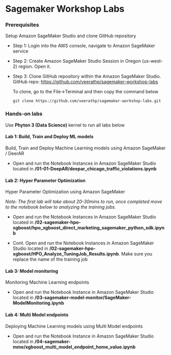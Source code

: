 # Sagemaker Workshop Labs

### Prerequisites
Setup Amazon SageMaker Studio and clone GitHub repository 

- Step 1: Login into the AWS console, navigate to Amazon SageMaker service 

- Step 2: Create Amazon SageMaker Studio Session in Oregon (us-west-2) region. Open it. 

- Step 3: Clone GitHub repository within the Amazon SageMaker Studio. GitHub repo: https://github.com/veerathp/sagemaker-workshop-labs
   
   To clone, go to the File→Terminal and then copy the command below
   ```
  git clone https://github.com/veerathp/sagemaker-workshop-labs.git
   ```
### Hands-on labs

Use **Phyton 3 (Data Science)** kernel to run all labs below

#### Lab 1: Build, Train and Deploy ML models
Build, Train and Deploy Machine Learning models using Amazon SageMaker / DeerAR

- Open and run the Notebook Instances in Amazon SageMaker Studio located in **/01-01-DeepAR/deepar_chicago_traffic_violations.ipynb**

#### Lab 2: Hyper Parameter Optimization
Hyper Parameter Optimization using Amazon SageMaker 

*Note: The first lab will take about 20-30mins to run, once completed move to the notebook below to analyzing the training jobs.*

- Open and run the Notebook Instances in Amazon SageMaker Studio located in **/02-sagemaker-hpo-xgboost/hpo_xgboost_direct_marketing_sagemaker_python_sdk.ipynb**

- Cont. Open and run the Notebook Instances in Amazon SageMaker Studio located in **/02-sagemaker-hpo-xgboost/HPO_Analyze_TuningJob_Results.ipynb**. Make sure you replace the name of the training job



#### Lab 3: Model monitoring 
Monitoring Machine Learning endpoints 
- Open and run the Notebook Instance in Amazon SageMaker Studio located in **/03-sagemaker-model-monitor/SageMaker-ModelMonitoring.ipynb**


#### Lab 4: Multi Model endpoints

Deploying Machine Learning models using Multi Model endpoints

- Open and run the Notebook Instance in Amazon SageMaker Studio located in **/04-sagemaker-mme/xgboost_multi_model_endpoint_home_value.ipynb**

